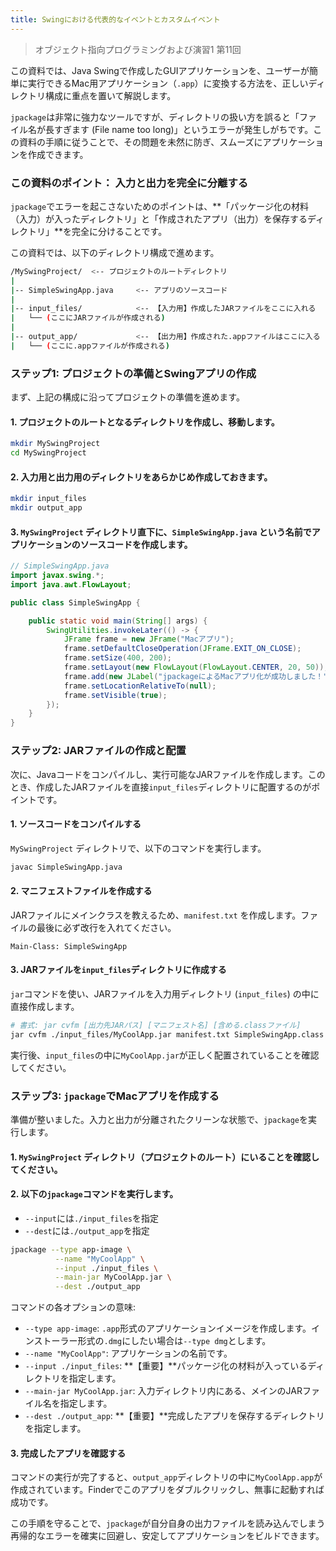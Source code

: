 ```yaml
---
title: Swingにおける代表的なイベントとカスタムイベント
---
```


> オブジェクト指向プログラミングおよび演習1 第11回


この資料では、Java Swingで作成したGUIアプリケーションを、ユーザーが簡単に実行できるMac用アプリケーション（`.app`）に変換する方法を、正しいディレクトリ構成に重点を置いて解説します。

`jpackage`は非常に強力なツールですが、ディレクトリの扱い方を誤ると「ファイル名が長すぎます (File name too long)」というエラーが発生しがちです。この資料の手順に従うことで、その問題を未然に防ぎ、スムーズにアプリケーションを作成できます。

### この資料のポイント： 入力と出力を完全に分離する

`jpackage`でエラーを起こさないためのポイントは、**「パッケージ化の材料（入力）が入ったディレクトリ」と「作成されたアプリ（出力）を保存するディレクトリ」**を完全に分けることです。

この資料では、以下のディレクトリ構成で進めます。

```bash
/MySwingProject/  <-- プロジェクトのルートディレクトリ
|
|-- SimpleSwingApp.java     <-- アプリのソースコード
|
|-- input_files/            <-- 【入力用】作成したJARファイルをここに入れる
|   └── (ここにJARファイルが作成される)
|
|-- output_app/             <-- 【出力用】作成された.appファイルはここに入る
|   └── (ここに.appファイルが作成される)
```

### ステップ1: プロジェクトの準備とSwingアプリの作成

まず、上記の構成に沿ってプロジェクトの準備を進めます。

#### 1. プロジェクトのルートとなるディレクトリを作成し、移動します。

```bash
mkdir MySwingProject
cd MySwingProject
```

#### 2. 入力用と出力用のディレクトリをあらかじめ作成しておきます。

  ```bash
  mkdir input_files
  mkdir output_app
  ```

#### 3. `MySwingProject` ディレクトリ直下に、`SimpleSwingApp.java` という名前でアプリケーションのソースコードを作成します。

```java
// SimpleSwingApp.java
import javax.swing.*;
import java.awt.FlowLayout;

public class SimpleSwingApp {

    public static void main(String[] args) {
        SwingUtilities.invokeLater(() -> {
            JFrame frame = new JFrame("Macアプリ");
            frame.setDefaultCloseOperation(JFrame.EXIT_ON_CLOSE);
            frame.setSize(400, 200);
            frame.setLayout(new FlowLayout(FlowLayout.CENTER, 20, 50));
            frame.add(new JLabel("jpackageによるMacアプリ化が成功しました！"));
            frame.setLocationRelativeTo(null);
            frame.setVisible(true);
        });
    }
}
```

### ステップ2: JARファイルの作成と配置

次に、Javaコードをコンパイルし、実行可能なJARファイルを作成します。このとき、作成したJARファイルを直接`input_files`ディレクトリに配置するのがポイントです。

#### 1. ソースコードをコンパイルする

`MySwingProject` ディレクトリで、以下のコマンドを実行します。

```bash
javac SimpleSwingApp.java
```

#### 2. マニフェストファイルを作成する
JARファイルにメインクラスを教えるため、`manifest.txt` を作成します。ファイルの最後に必ず改行を入れてください。

```text
Main-Class: SimpleSwingApp

```

#### 3. JARファイルを`input_files`ディレクトリに作成する

`jar`コマンドを使い、JARファイルを入力用ディレクトリ (`input_files`) の中に直接作成します。

```bash
# 書式: jar cvfm [出力先JARパス] [マニフェスト名] [含める.classファイル]
jar cvfm ./input_files/MyCoolApp.jar manifest.txt SimpleSwingApp.class
```

実行後、`input_files`の中に`MyCoolApp.jar`が正しく配置されていることを確認してください。


### ステップ3: `jpackage`でMacアプリを作成する

準備が整いました。入力と出力が分離されたクリーンな状態で、`jpackage`を実行します。

#### 1. `MySwingProject` ディレクトリ（プロジェクトのルート）にいることを確認してください。

#### 2. 以下の`jpackage`コマンドを実行します。

* `--input`には`./input_files`を指定
* `--dest`には`./output_app`を指定

```bash
jpackage --type app-image \
          --name "MyCoolApp" \
          --input ./input_files \
          --main-jar MyCoolApp.jar \
          --dest ./output_app
```

コマンドの各オプションの意味:

* `--type app-image`: `.app`形式のアプリケーションイメージを作成します。インストーラー形式の`.dmg`にしたい場合は`--type dmg`とします。
* `--name "MyCoolApp"`: アプリケーションの名前です。
* `--input ./input_files`: **【重要】**パッケージ化の材料が入っているディレクトリを指定します。
* `--main-jar MyCoolApp.jar`: 入力ディレクトリ内にある、メインのJARファイル名を指定します。
* `--dest ./output_app`: **【重要】**完成したアプリを保存するディレクトリを指定します。

#### 3.  完成したアプリを確認する

コマンドの実行が完了すると、`output_app`ディレクトリの中に`MyCoolApp.app`が作成されています。Finderでこのアプリをダブルクリックし、無事に起動すれば成功です。

この手順を守ることで、`jpackage`が自分自身の出力ファイルを読み込んでしまう再帰的なエラーを確実に回避し、安定してアプリケーションをビルドできます。

